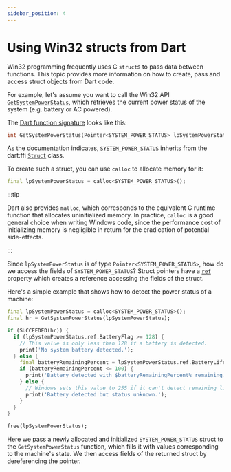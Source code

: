 ```yaml
---
sidebar_position: 4
---
```


# Using Win32 structs from Dart

Win32 programming frequently uses C `struct`s to pass data between functions.
This topic provides more information on how to create, pass and access struct
objects from Dart code.

For example, let's assume you want to call the Win32 API
[`GetSystemPowerStatus`](https://learn.microsoft.com/en-us/windows/win32/api/winbase/nf-winbase-getsystempowerstatus),
which retrieves the current power status of the system (e.g. battery or AC
powered).

The [Dart function
signature](https://pub.dev/documentation/win32/latest/winrt/GetSystemPowerStatus.html)
looks like this:

```dart
int GetSystemPowerStatus(Pointer<SYSTEM_POWER_STATUS> lpSystemPowerStatus) {}
```

As the documentation indicates,
[`SYSTEM_POWER_STATUS`](https://pub.dev/documentation/win32/latest/winrt/SYSTEM_POWER_STATUS-class.html)
inherits from the dart:ffi
[`Struct`](https://api.dart.dev/stable/2.19.6/dart-ffi/Struct-class.html) class.

To create such a struct, you can use `calloc` to allocate memory for
it:

```dart
final lpSystemPowerStatus = calloc<SYSTEM_POWER_STATUS>();
```

:::tip

Dart also provides `malloc`, which corresponds to the equivalent C runtime
function that allocates uninitialized memory. In practice, `calloc` is a good
general choice when writing Windows code, since the performance cost of
initializing memory is negligible in return for the eradication of potential
side-effects.

:::

Since `lpSystemPowerStatus` is of type `Pointer<SYSTEM_POWER_STATUS>`, how do we
access the fields of `SYSTEM_POWER_STATUS`? Struct pointers have a
[`ref`](https://api.dart.dev/stable/3.0.0/dart-ffi/StructPointer/ref.html)
property which creates a reference accessing the fields of the struct.

Here's a simple example that shows how to detect the power status of a machine:

```dart
final lpSystemPowerStatus = calloc<SYSTEM_POWER_STATUS>();
final hr = GetSystemPowerStatus(lpSystemPowerStatus);

if (SUCCEEDED(hr)) {
  if (lpSystemPowerStatus.ref.BatteryFlag >= 128) {
    // This value is only less than 128 if a battery is detected.
    print('No system battery detected.');
  } else {
    final batteryRemainingPercent = lpSystemPowerStatus.ref.BatteryLifePercent;
    if (batteryRemainingPercent <= 100) {
      print('Battery detected with $batteryRemainingPercent% remaining.');
    } else {
      // Windows sets this value to 255 if it can't detect remaining life.
      print('Battery detected but status unknown.');
    }
  }
}

free(lpSystemPowerStatus);
```

Here we pass a newly allocated and initialized `SYSTEM_POWER_STATUS` struct to
the `GetSystemPowerStatus` function, which fills it with values corresponding to
the machine's state. We then access fields of the returned struct by
dereferencing the pointer.
